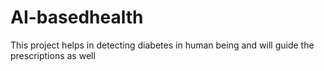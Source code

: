 # AI-basedhealth
 This project helps in detecting diabetes in human being and will guide the prescriptions as well
